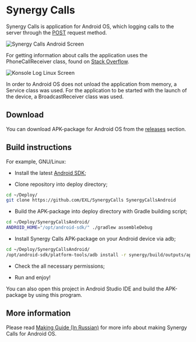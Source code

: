 Synergy Calls
=============

Synergy Calls is application for Android OS, which logging calls to the server through the [POST](https://en.wikipedia.org/wiki/POST_(HTTP)) request method.

![Synergy Calls Android Screen](https://raw.github.com/EXL/SynergyCalls/master/images/SynergyCalls_Android_Screen.png)

For getting information about calls the application uses the PhoneCallReceiver class, found on [Stack Overflow](http://stackoverflow.com/a/30521544/2467443).

![Konsole Log Linux Screen](https://raw.github.com/EXL/SynergyCalls/master/images/Konsole_Log_Linux_Screen.png)

In order to Android OS does not unload the application from memory, a Service class was used. For the application to be started with the launch of the device, a BroadcastReceiver class was used.

## Download

You can download APK-package for Android OS from the [releases](https://github.com/EXL/SynergyCalls/releases) section.

## Build instructions

For example, GNU/Linux:

* Install the latest [Android SDK](https://developer.android.com/sdk/);

* Clone repository into deploy directory;

```sh
cd ~/Deploy/
git clone https://github.com/EXL/SynergyCalls SynergyCallsAndroid
```

* Build the APK-package into deploy directory with Gradle building script;

```sh
cd ~/Deploy/SynergyCallsAndroid/
ANDROID_HOME="/opt/android-sdk/" ./gradlew assembleDebug
```

* Install Synergy Calls APK-package on your Android device via adb;

```sh
cd ~/Deploy/SynergyCallsAndroid/
/opt/android-sdk/platform-tools/adb install -r synergy/build/outputs/apk/synergy-debug.apk
```

* Check the all necessary permissions;

* Run and enjoy!

You can also open this project in Android Studio IDE and build the APK-package by using this program.

## More information

Please read [Making Guide (In Russian)](http://exlmoto.ru/new-updates-and-tools#1) for more info about making Synergy Calls for Android OS.

